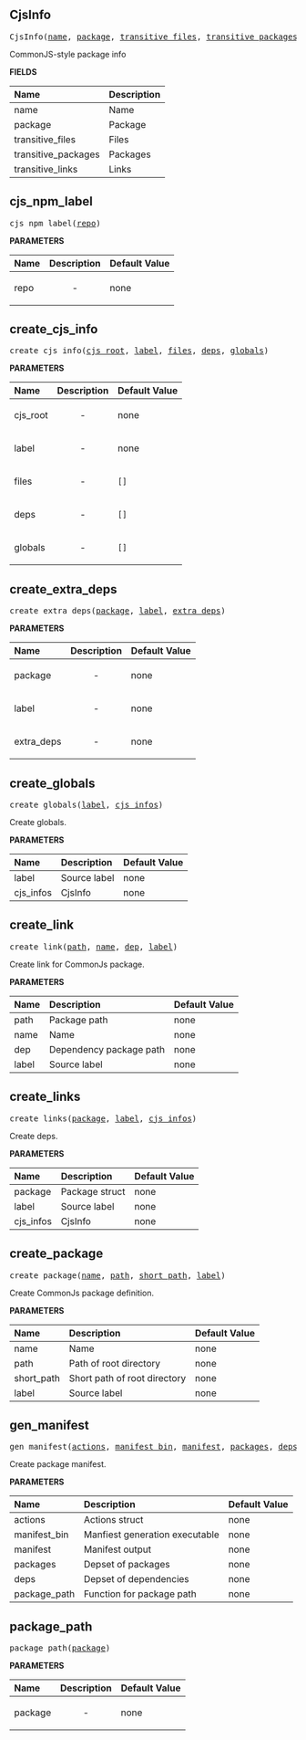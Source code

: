 <!-- Generated with Stardoc: http://skydoc.bazel.build -->

<a id="#CjsInfo"></a>

## CjsInfo

<pre>
CjsInfo(<a href="#CjsInfo-name">name</a>, <a href="#CjsInfo-package">package</a>, <a href="#CjsInfo-transitive_files">transitive_files</a>, <a href="#CjsInfo-transitive_packages">transitive_packages</a>, <a href="#CjsInfo-transitive_links">transitive_links</a>)
</pre>

CommonJS-style package info

**FIELDS**

| Name                                                        | Description |
| :---------------------------------------------------------- | :---------- |
| <a id="CjsInfo-name"></a>name                               | Name        |
| <a id="CjsInfo-package"></a>package                         | Package     |
| <a id="CjsInfo-transitive_files"></a>transitive_files       | Files       |
| <a id="CjsInfo-transitive_packages"></a>transitive_packages | Packages    |
| <a id="CjsInfo-transitive_links"></a>transitive_links       | Links       |

<a id="#cjs_npm_label"></a>

## cjs_npm_label

<pre>
cjs_npm_label(<a href="#cjs_npm_label-repo">repo</a>)
</pre>

**PARAMETERS**

| Name                                | Description               | Default Value |
| :---------------------------------- | :------------------------ | :------------ |
| <a id="cjs_npm_label-repo"></a>repo | <p align="center"> - </p> | none          |

<a id="#create_cjs_info"></a>

## create_cjs_info

<pre>
create_cjs_info(<a href="#create_cjs_info-cjs_root">cjs_root</a>, <a href="#create_cjs_info-label">label</a>, <a href="#create_cjs_info-files">files</a>, <a href="#create_cjs_info-deps">deps</a>, <a href="#create_cjs_info-globals">globals</a>)
</pre>

**PARAMETERS**

| Name                                          | Description               | Default Value   |
| :-------------------------------------------- | :------------------------ | :-------------- |
| <a id="create_cjs_info-cjs_root"></a>cjs_root | <p align="center"> - </p> | none            |
| <a id="create_cjs_info-label"></a>label       | <p align="center"> - </p> | none            |
| <a id="create_cjs_info-files"></a>files       | <p align="center"> - </p> | <code>[]</code> |
| <a id="create_cjs_info-deps"></a>deps         | <p align="center"> - </p> | <code>[]</code> |
| <a id="create_cjs_info-globals"></a>globals   | <p align="center"> - </p> | <code>[]</code> |

<a id="#create_extra_deps"></a>

## create_extra_deps

<pre>
create_extra_deps(<a href="#create_extra_deps-package">package</a>, <a href="#create_extra_deps-label">label</a>, <a href="#create_extra_deps-extra_deps">extra_deps</a>)
</pre>

**PARAMETERS**

| Name                                                | Description               | Default Value |
| :-------------------------------------------------- | :------------------------ | :------------ |
| <a id="create_extra_deps-package"></a>package       | <p align="center"> - </p> | none          |
| <a id="create_extra_deps-label"></a>label           | <p align="center"> - </p> | none          |
| <a id="create_extra_deps-extra_deps"></a>extra_deps | <p align="center"> - </p> | none          |

<a id="#create_globals"></a>

## create_globals

<pre>
create_globals(<a href="#create_globals-label">label</a>, <a href="#create_globals-cjs_infos">cjs_infos</a>)
</pre>

Create globals.

**PARAMETERS**

| Name                                           | Description  | Default Value |
| :--------------------------------------------- | :----------- | :------------ |
| <a id="create_globals-label"></a>label         | Source label | none          |
| <a id="create_globals-cjs_infos"></a>cjs_infos | CjsInfo      | none          |

<a id="#create_link"></a>

## create_link

<pre>
create_link(<a href="#create_link-path">path</a>, <a href="#create_link-name">name</a>, <a href="#create_link-dep">dep</a>, <a href="#create_link-label">label</a>)
</pre>

Create link for CommonJs package.

**PARAMETERS**

| Name                                | Description             | Default Value |
| :---------------------------------- | :---------------------- | :------------ |
| <a id="create_link-path"></a>path   | Package path            | none          |
| <a id="create_link-name"></a>name   | Name                    | none          |
| <a id="create_link-dep"></a>dep     | Dependency package path | none          |
| <a id="create_link-label"></a>label | Source label            | none          |

<a id="#create_links"></a>

## create_links

<pre>
create_links(<a href="#create_links-package">package</a>, <a href="#create_links-label">label</a>, <a href="#create_links-cjs_infos">cjs_infos</a>)
</pre>

Create deps.

**PARAMETERS**

| Name                                         | Description    | Default Value |
| :------------------------------------------- | :------------- | :------------ |
| <a id="create_links-package"></a>package     | Package struct | none          |
| <a id="create_links-label"></a>label         | Source label   | none          |
| <a id="create_links-cjs_infos"></a>cjs_infos | CjsInfo        | none          |

<a id="#create_package"></a>

## create_package

<pre>
create_package(<a href="#create_package-name">name</a>, <a href="#create_package-path">path</a>, <a href="#create_package-short_path">short_path</a>, <a href="#create_package-label">label</a>)
</pre>

Create CommonJs package definition.

**PARAMETERS**

| Name                                             | Description                  | Default Value |
| :----------------------------------------------- | :--------------------------- | :------------ |
| <a id="create_package-name"></a>name             | Name                         | none          |
| <a id="create_package-path"></a>path             | Path of root directory       | none          |
| <a id="create_package-short_path"></a>short_path | Short path of root directory | none          |
| <a id="create_package-label"></a>label           | Source label                 | none          |

<a id="#gen_manifest"></a>

## gen_manifest

<pre>
gen_manifest(<a href="#gen_manifest-actions">actions</a>, <a href="#gen_manifest-manifest_bin">manifest_bin</a>, <a href="#gen_manifest-manifest">manifest</a>, <a href="#gen_manifest-packages">packages</a>, <a href="#gen_manifest-deps">deps</a>, <a href="#gen_manifest-package_path">package_path</a>)
</pre>

Create package manifest.

**PARAMETERS**

| Name                                               | Description                    | Default Value |
| :------------------------------------------------- | :----------------------------- | :------------ |
| <a id="gen_manifest-actions"></a>actions           | Actions struct                 | none          |
| <a id="gen_manifest-manifest_bin"></a>manifest_bin | Manfiest generation executable | none          |
| <a id="gen_manifest-manifest"></a>manifest         | Manifest output                | none          |
| <a id="gen_manifest-packages"></a>packages         | Depset of packages             | none          |
| <a id="gen_manifest-deps"></a>deps                 | Depset of dependencies         | none          |
| <a id="gen_manifest-package_path"></a>package_path | Function for package path      | none          |

<a id="#package_path"></a>

## package_path

<pre>
package_path(<a href="#package_path-package">package</a>)
</pre>

**PARAMETERS**

| Name                                     | Description               | Default Value |
| :--------------------------------------- | :------------------------ | :------------ |
| <a id="package_path-package"></a>package | <p align="center"> - </p> | none          |
